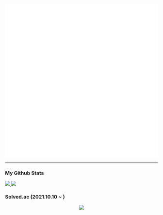 ![I am FrontEnd Developer @shogong](https://raw.githubusercontent.com/Yeongjae-Shin/Yeongjae-Shin/main/header.svg)
<hr>

### My Github Stats
<p width="100%">
  <a href="#">
    <img src="https://github-readme-stats.vercel.app/api?username=Yeongjae-Shin&theme=react&show_icons=true" height="180px">
  </a>
  <a href="#">
    <img src="https://github-readme-stats.vercel.app/api/top-langs/?username=Yeongjae-Shin&theme=react&exclude_repo=resume,Yeongjae-Shin.github.io&layout=compact" height="180px">
  </a>
</p>

### Solved.ac (2021.10.10 ~ )
<p align="center"><img src="http://mazassumnida.wtf/api/v2/generate_badge?boj=syj9484" /></div>

